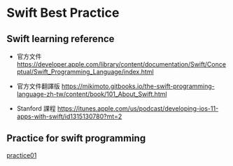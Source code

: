 # Swift Best Practice

## Swift learning reference

- 官方文件
https://developer.apple.com/library/content/documentation/Swift/Conceptual/Swift_Programming_Language/index.html

- 官方文件翻譯版
https://mikimoto.gitbooks.io/the-swift-programming-language-zh-tw/content/book/101_About_Swift.html

- Stanford 課程
https://itunes.apple.com/us/podcast/developing-ios-11-apps-with-swift/id1315130780?mt=2

## Practice for swift programming

[practice01](./practice01.playground)
 